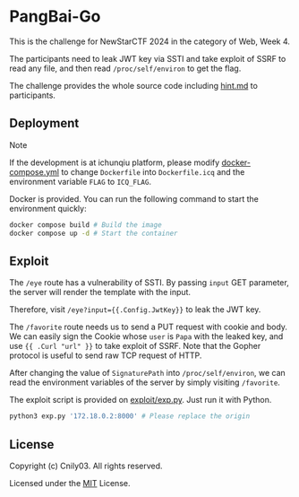 # PangBai-Go

This is the challenge for NewStarCTF 2024 in the category of Web, Week 4.

The participants need to leak JWT key via SSTI and take exploit of SSRF to read any file, and then read `/proc/self/environ` to get the flag.

The challenge provides the whole source code including [hint.md](hint.md) to participants.

## Deployment

> [!NOTE]
> If the development is at ichunqiu platform, please modify [docker-compose.yml](docker-compose.yml) to change `Dockerfile` into `Dockerfile.icq` and the environment variable `FLAG` to `ICQ_FLAG`.

Docker is provided. You can run the following command to start the environment quickly:

```bash
docker compose build # Build the image
docker compose up -d # Start the container
```

## Exploit

The `/eye` route has a vulnerability of SSTI. By passing `input` GET parameter, the server will render the template with the input.

Therefore, visit `/eye?input={{.Config.JwtKey}}` to leak the JWT key.

The `/favorite` route needs us to send a PUT request with cookie and body. We can easily sign the Cookie whose `user` is `Papa` with the leaked key, and use `{{ .Curl "url" }}` to take exploit of SSRF. Note that the Gopher protocol is useful to send raw TCP request of HTTP.

After changing the value of `SignaturePath` into `/proc/self/environ`, we can read the environment variables of the server by simply visiting `/favorite`.

The exploit script is provided on [exploit/exp.py](exploit/exp.py). Just run it with Python.

```bash
python3 exp.py '172.18.0.2:8000' # Please replace the origin
```

## License

Copyright (c) Cnily03. All rights reserved.

Licensed under the [MIT](LICENSE) License.

